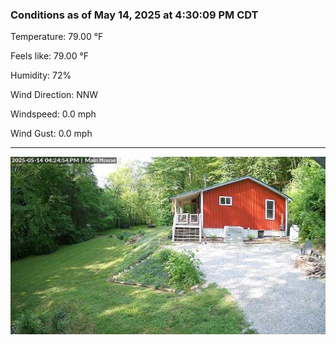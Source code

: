### Conditions as of May 14, 2025 at 4:30:09 PM CDT 

Temperature: 79.00 &deg;F

Feels like: 79.00 &deg;F

Humidity: 72%

Wind Direction: NNW

Windspeed: 0.0 mph

Wind Gust: 0.0 mph

---

<img src="./images/latest.jpeg"/>


